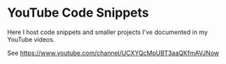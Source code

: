 # YouTube Code Snippets
Here I host code snippets and smaller projects I've documented in my YouTube videos.

See https://www.youtube.com/channel/UCXYQcMpUBT3aaQKfmAVJNow


